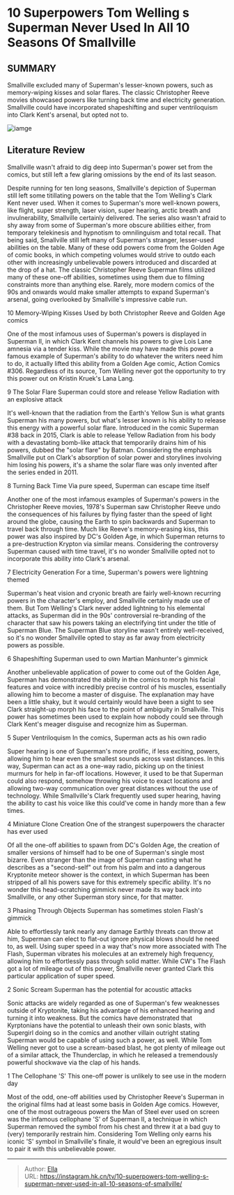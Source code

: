 # 10 Superpowers Tom Welling s Superman Never Used In All 10 Seasons Of Smallville


## SUMMARY 


 Smallville excluded many of Superman&#39;s lesser-known powers, such as memory-wiping kisses and solar flares. 
 The classic Christopher Reeve movies showcased powers like turning back time and electricity generation. 
 Smallville could have incorporated shapeshifting and super ventriloquism into Clark Kent&#39;s arsenal, but opted not to. 

![iamge](https://static1.srcdn.com/wordpress/wp-content/uploads/2022/08/Smallville-Clark-Kent-christopher-reeves-superman.jpg)

## Literature Review
Smallville wasn&#39;t afraid to dig deep into Superman&#39;s power set from the comics, but still left a few glaring omissions by the end of its last season.




Despite running for ten long seasons, Smallville&#39;s depiction of Superman still left some titillating powers on the table that the Tom Welling&#39;s Clark Kent never used. When it comes to Superman&#39;s more well-known powers, like flight, super strength, laser vision, super hearing, arctic breath and invulnerability, Smallville certainly delivered. The series also wasn&#39;t afraid to shy away from some of Superman&#39;s more obscure abilities either, from temporary telekinesis and hypnotism to omnilinguism and total recall.
That being said, Smallville still left many of Superman&#39;s stranger, lesser-used abilities on the table. Many of these odd powers come from the Golden Age of comic books, in which competing volumes would strive to outdo each other with increasingly unbelievable powers introduced and discarded at the drop of a hat. The classic Christopher Reeve Superman films utilized many of these one-off abilities, sometimes using them due to filming constraints more than anything else. Rarely, more modern comics of the 90s and onwards would make smaller attempts to expand Superman&#39;s arsenal, going overlooked by Smallville&#39;s impressive cable run.









 








 10  Memory-Wiping Kisses 
Used by both Christopher Reeve and Golden Age comics


 







One of the most infamous uses of Superman&#39;s powers is displayed in Superman II, in which Clark Kent channels his powers to give Lois Lane amnesia via a tender kiss. While the movie may have made this power a famous example of Superman&#39;s ability to do whatever the writers need him to do, it actually lifted this ability from a Golden Age comic, Action Comics #306. Regardless of its source, Tom Welling never got the opportunity to try this power out on Kristin Kruek&#39;s Lana Lang.





 9  The Solar Flare 
Superman could store and release Yellow Radiation with an explosive attack
        

It&#39;s well-known that the radiation from the Earth&#39;s Yellow Sun is what grants Superman his many powers, but what&#39;s lesser known is his ability to release this energy with a powerful solar flare. Introduced in the comic Superman #38 back in 2015, Clark is able to release Yellow Radiation from his body with a devastating bomb-like attack that temporarily drains him of his powers, dubbed the &#34;solar flare&#34; by Batman. Considering the emphasis Smallville put on Clark&#39;s absorption of solar power and storylines involving him losing his powers, it&#39;s a shame the solar flare was only invented after the series ended in 2011.





 8  Turning Back Time 
Via pure speed, Superman can escape time itself
        

Another one of the most infamous examples of Superman&#39;s powers in the Christopher Reeve movies, 1978&#39;s Superman saw Christopher Reeve undo the consequences of his failures by flying faster than the speed of light around the globe, causing the Earth to spin backwards and Superman to travel back through time. Much like Reeve&#39;s memory-erasing kiss, this power was also inspired by DC&#39;s Golden Age, in which Superman returns to a pre-destruction Krypton via similar means. Considering the controversy Superman caused with time travel, it&#39;s no wonder Smallville opted not to incorporate this ability into Clark&#39;s arsenal.





 7  Electricity Generation 
For a time, Superman&#39;s powers were lightning themed


 







Superman&#39;s heat vision and cryonic breath are fairly well-known recurring powers in the character&#39;s employ, and Smallville certainly made use of them. But Tom Welling&#39;s Clark never added lightning to his elemental attacks, as Superman did in the 90s&#39; controversial re-branding of the character that saw his powers taking an electrifying tint under the title of Superman Blue. The Superman Blue storyline wasn&#39;t entirely well-received, so it&#39;s no wonder Smallville opted to stay as far away from electricity powers as possible.





 6  Shapeshifting 
Superman used to own Martian Manhunter&#39;s gimmick


 







Another unbelievable application of power to come out of the Golden Age, Superman has demonstrated the ability in the comics to morph his facial features and voice with incredibly precise control of his muscles, essentially allowing him to become a master of disguise. The explanation may have been a little shaky, but it would certainly would have been a sight to see Clark straight-up morph his face to the point of ambiguity in Smallville. This power has sometimes been used to explain how nobody could see through Clark Kent&#39;s meager disguise and recognize him as Superman.





 5  Super Ventriloquism 
In the comics, Superman acts as his own radio
        

Super hearing is one of Superman&#39;s more prolific, if less exciting, powers, allowing him to hear even the smallest sounds across vast distances. In this way, Superman can act as a one-way radio, picking up on the tiniest murmurs for help in far-off locations. However, it used to be that Superman could also respond, somehow throwing his voice to exact locations and allowing two-way communication over great distances without the use of technology. While Smallville&#39;s Clark frequently used super hearing, having the ability to cast his voice like this could&#39;ve come in handy more than a few times.





 4  Miniature Clone Creation 
One of the strangest superpowers the character has ever used
        

Of all the one-off abilities to spawn from DC&#39;s Golden Age, the creation of smaller versions of himself had to be one of Superman&#39;s single most bizarre. Even stranger than the image of Superman casting what he describes as a &#34;second-self&#34; out from his palm and into a dangerous Kryptonite meteor shower is the context, in which Superman has been stripped of all his powers save for this extremely specific ability. It&#39;s no wonder this head-scratching gimmick never made its way back into Smallville, or any other Superman story since, for that matter.





 3  Phasing Through Objects 
Superman has sometimes stolen Flash&#39;s gimmick
        

Able to effortlessly tank nearly any damage Earthly threats can throw at him, Superman can elect to flat-out ignore physical blows should he need to, as well. Using super speed in a way that&#39;s now more associated with The Flash, Superman vibrates his molecules at an extremely high frequency, allowing him to effortlessly pass through solid matter. While CW&#39;s The Flash got a lot of mileage out of this power, Smallville never granted Clark this particular application of super speed.





 2  Sonic Scream 
Superman has the potential for acoustic attacks
        

Sonic attacks are widely regarded as one of Superman&#39;s few weaknesses outside of Kryptonite, taking his advantage of his enhanced hearing and turning it into weakness. But the comics have demonstrated that Kyrptonians have the potential to unleash their own sonic blasts, with Supergirl doing so in the comics and another villain outright stating Superman would be capable of using such a power, as well. While Tom Welling never got to use a scream-based blast, he got plenty of mileage out of a similar attack, the Thunderclap, in which he released a tremendously powerful shockwave via the clap of his hands.





 1  The Cellophane &#39;S&#39; 
This one-off power is unlikely to see use in the modern day
        

Most of the odd, one-off abilities used by Christopher Reeve&#39;s Superman in the original films had at least some basis in Golden Age comics. However, one of the most outrageous powers the Man of Steel ever used on screen was the infamous cellophane &#39;S&#39; of Superman II, a technique in which Superman removed the symbol from his chest and threw it at a bad guy to (very) temporarily restrain him. Considering Tom Welling only earns his iconic &#39;S&#39; symbol in Smallville&#39;s finale, it would&#39;ve been an egregious insult to pair it with this unbelievable power. 

---

> Author: [Ella](https://instagram.hk.cn/)  
> URL: https://instagram.hk.cn/tv/10-superpowers-tom-welling-s-superman-never-used-in-all-10-seasons-of-smallville/  

